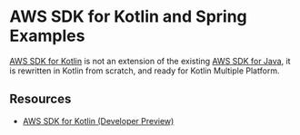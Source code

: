 # AWS SDK for Kotlin and Spring Examples
[AWS SDK for Kotlin](https://github.com/awslabs/aws-sdk-kotlin) is not an extension of the existing [AWS SDK for Java](https://github.com/aws/aws-sdk-java), it is rewritten in Kotlin from scratch, and ready for Kotlin Multiple Platform.


## Resources

* [AWS SDK for Kotlin (Developer Preview)](https://aws.amazon.com/sdk-for-kotlin/)
[]()
